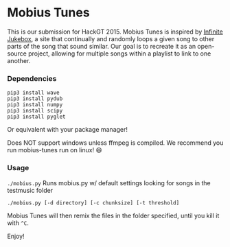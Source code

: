 # Mobius Tunes
This is our submission for HackGT 2015. Mobius Tunes is inspired by [Infinite Jukebox](http://labs.echonest.com/Uploader/index.html), a site that continually and randomly loops a given song to other parts of the song that sound similar. Our goal is to recreate it as an open-source project, allowing for multiple songs within a playlist to link to one another.

### Dependencies
```
pip3 install wave
pip3 install pydub
pip3 install numpy
pip3 install scipy
pip3 install pyglet
```
Or equivalent with your package manager!


Does NOT support windows unless ffmpeg is compiled.
We recommend you run mobius-tunes run on linux! :smile:

### Usage

`./mobius.py`  Runs mobius.py w/ default settings looking for songs in the testmusic folder

`./mobius.py [-d directory] [-c chunksize] [-t threshold]`

Mobius Tunes will then remix the files in the folder specified, until you kill it with `^C`.

Enjoy!

